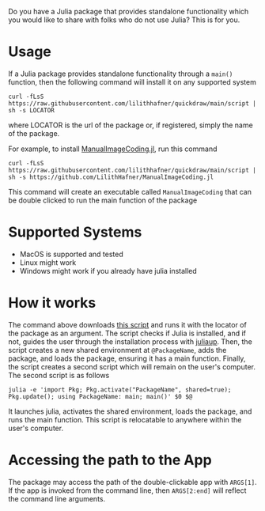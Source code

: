 Do you have a Julia package that provides standalone functionality which you would like to 
share with folks who do not use Julia? This is for you.

# Usage

If a Julia package provides standalone functionality through a `main()` function, then
the following command will install it on any supported system

```
curl -fLsS https://raw.githubusercontent.com/lilithhafner/quickdraw/main/script | sh -s LOCATOR
```
where LOCATOR is the url of the package or, if registered, simply the name of the package.

For example, to install [ManualImageCoding.jl](https://github.com/LilithHafner/ManualImageCoding.jl), run this command
```
curl -fLsS https://raw.githubusercontent.com/lilithhafner/quickdraw/main/script | sh -s https://github.com/LilithHafner/ManualImageCoding.jl
```
This command will create an executable called `ManualImageCoding` that can be double 
clicked to run the main function of the package

# Supported Systems

- MacOS is supported and tested
- Linux might work
- Windows might work if you already have julia installed

# How it works

The command above downloads [this script](script) and runs it with the locator of the
package as an argument. The script checks if Julia is installed, and if not, guides the user
through the installation process with [juliaup](https://github.com/JuliaLang/juliaup).
Then, the script creates a new shared environment at `@PackageName`, adds the package, and
loads the package, ensuring it has a main function. Finally, the script creates a second
script which will remain on the user's computer. The second script is as follows
```
julia -e 'import Pkg; Pkg.activate("PackageName", shared=true); Pkg.update(); using PackageName: main; main()' $0 $@
```
It launches julia, activates the shared environment, loads the package, and runs the main
function. This script is relocatable to anywhere within the user's computer.

# Accessing the path to the App

The package may access the path of the double-clickable app with `ARGS[1]`. If the app is
invoked from the command line, then `ARGS[2:end]` will reflect the command line arguments.
